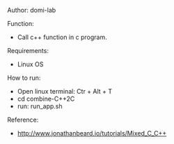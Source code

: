 
Author: domi-lab

Function:
- Call c++ function in c program.

Requirements:
- Linux OS

How to run:
- Open linux terminal: Ctr + Alt + T 
- cd combine-C++2C
- run: run_app.sh

Reference:
- http://www.jonathanbeard.io/tutorials/Mixed_C_C++


